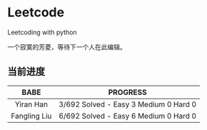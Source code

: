 # Leetcode
Leetcoding with python

一个寂寞的芳菱，等待下一个人在此编辑。


## 当前进度

|     BABE      | PROGRESS                              |
| :-----------: | ------------------------------------- |
|   Yiran Han   | 3/692 Solved - Easy 3 Medium 0 Hard 0 |
| Fangling Liu  | 6/692 Solved - Easy 6 Medium 0 Hard 0 |


